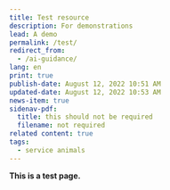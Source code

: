 ```yaml
---
title: Test resource
description: For demonstrations
lead: A demo
permalink: /test/
redirect_from:
  - /ai-guidance/
lang: en
print: true
publish-date: August 12, 2022 10:51 AM
updated-date: August 12, 2022 10:53 AM
news-item: true
sidenav-pdf:
  title: this should not be required
  filename: not required
related content: true
tags:
  - service animals
---
```

**This is a test page.**